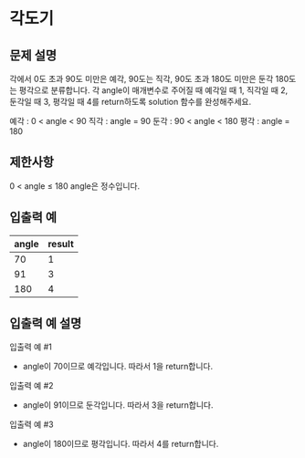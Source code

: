 # 각도기

## 문제 설명

각에서 0도 초과 90도 미만은 예각, 90도는 직각, 90도 초과 180도 미만은 둔각 180도는 평각으로 분류합니다. 각 angle이 매개변수로 주어질 때 예각일 때 1, 직각일 때 2, 둔각일 때 3, 평각일 때 4를 return하도록 solution 함수를 완성해주세요.

예각 : 0 < angle < 90
직각 : angle = 90
둔각 : 90 < angle < 180
평각 : angle = 180

## 제한사항

0 < angle ≤ 180
angle은 정수입니다.

## 입출력 예

|angle|	result|
|---|---|
|70|	1|
|91|	3|
|180|	4|

## 입출력 예 설명

입출력 예 #1

* angle이 70이므로 예각입니다. 따라서 1을 return합니다.

입출력 예 #2

* angle이 91이므로 둔각입니다. 따라서 3을 return합니다.

입출력 예 #3

* angle이 180이므로 평각입니다. 따라서 4를 return합니다.